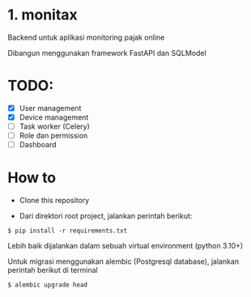 # 1. monitax
Backend untuk aplikasi monitoring pajak online

Dibangun menggunakan framework FastAPI  dan SQLModel

# TODO:
- [x] User management
- [x] Device management
- [ ] Task worker (Celery)
- [ ] Role dan permission
- [ ] Dashboard

# How to
- Clone this repository

- Dari direktori root project, jalankan perintah berikut:
```
$ pip install -r requirements.txt
```
Lebih baik dijalankan dalam sebuah virtual environment (python 3.10+)

Untuk migrasi menggunakan alembic (Postgresql database), jalankan perintah berikut di terminal
```
$ alembic upgrade head
```


